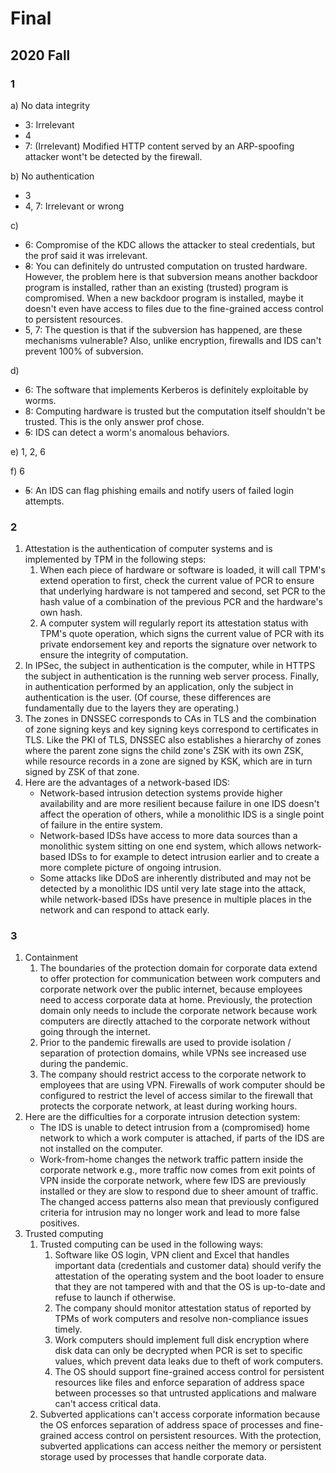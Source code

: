 # Final

## 2020 Fall

### 1

a) No data integrity

- 3: Irrelevant
- 4
- 7: (Irrelevant) Modified HTTP content served by an ARP-spoofing attacker wont't be detected by the firewall.

b) No authentication

- 3
- 4, 7: Irrelevant or wrong

c)

- 6: Compromise of the KDC allows the attacker to steal credentials, but the prof said it was irrelevant.
- ~~8~~: You can definitely do untrusted computation on trusted hardware. However, the problem here is that subversion means another backdoor program is installed, rather than an existing (trusted) program is compromised. When a new backdoor program is installed, maybe it doesn't even have access to files due to the fine-grained access control to persistent resources.
- 5, 7: The question is that if the subversion has happened, are these mechanisms vulnerable? Also, unlike encryption, firewalls and IDS can't prevent 100% of subversion.

d)

- 6: The software that implements Kerberos is definitely exploitable by worms.
- 8: Computing hardware is trusted but the computation itself shouldn't be trusted. This is the only answer prof chose.
- ~~5~~: IDS can detect a worm's anomalous behaviors.

e) 1, 2, 6

f) 6

- ~~5~~: An IDS can flag phishing emails and notify users of failed login attempts.

### 2

1. Attestation is the authentication of computer systems and is implemented by TPM in the following steps:
    1. When each piece of hardware or software is loaded, it will call TPM's extend operation to first, check the current value of PCR to ensure that underlying hardware is not tampered and second, set PCR to the hash value of a combination of the previous PCR and the hardware's own hash.
    2. A computer system will regularly report its attestation status with TPM's quote operation, which signs the current value of PCR with its private endorsement key and reports the signature over network to ensure the integrity of computation.
2. In IPSec, the subject in authentication is the computer, while in HTTPS the subject in authentication is the running web server process. Finally, in authentication performed by an application, only the subject in authentication is the user. (Of course, these differences are fundamentally due to the layers they are operating.)
3. The zones in DNSSEC corresponds to CAs in TLS and the combination of zone signing keys and key signing keys correspond to certificates in TLS. Like the PKI of TLS, DNSSEC also establishes a hierarchy of zones where the parent zone signs the child zone's ZSK with its own ZSK, while resource records in a zone are signed by KSK, which are in turn signed by ZSK of that zone.
4. Here are the advantages of a network-based IDS:
    - Network-based intrusion detection systems provide higher availability and are more resilient because failure in one IDS doesn't affect the operation of others, while a monolithic IDS is a single point of failure in the entire system.
    - Network-based IDSs have access to more data sources than a monolithic system sitting on one end system, which allows network-based IDSs to for example to detect intrusion earlier and to create a more complete picture of ongoing intrusion.
    - Some attacks like DDoS are inherently distributed and may not be detected by a monolithic IDS until very late stage into the attack, while network-based IDSs have presence in multiple places in the network and can respond to attack early.

### 3

1. Containment
    1. The boundaries of the protection domain for corporate data extend to offer protection for communication between work computers and corporate network over the public internet, because employees need to access corporate data at home. Previously, the protection domain only needs to include the corporate network because work computers are directly attached to the corporate network without going through the internet.
    2. Prior to the pandemic firewalls are used to provide isolation / separation of protection domains, while VPNs see increased use during the pandemic.
    3. The company should restrict access to the corporate network to employees that are using VPN. Firewalls of work computer should be configured to restrict the level of access similar to the firewall that protects the corporate network, at least during working hours.
2. Here are the difficulties for a corporate intrusion detection system:
    - The IDS is unable to detect intrusion from a (compromised) home network to which a work computer is attached, if parts of the IDS are not installed on the computer.
    - Work-from-home changes the network traffic pattern inside the corporate network e.g., more traffic now comes from exit points of VPN inside the corporate network, where few IDS are previously installed or they are slow to respond due to sheer amount of traffic. The changed access patterns also mean that previously configured criteria for intrusion may no longer work and lead to more false positives.
3. Trusted computing
    1. Trusted computing can be used in the following ways:
        1. Software like OS login, VPN client and Excel that handles important data (credentials and customer data) should verify the attestation of the operating system and the boot loader to ensure that they are not tampered with and that the OS is up-to-date and refuse to launch if otherwise.
        2. The company should monitor attestation status of reported by TPMs of work computers and resolve non-compliance issues timely.
        3. Work computers should implement full disk encryption where disk data can only be decrypted when PCR is set to specific values, which prevent data leaks due to theft of work computers.
        4. The OS should support fine-grained access control for persistent resources like files and enforce separation of address space between processes so that untrusted applications and malware can't access critical data.
    2. Subverted applications can't access corporate information because the OS enforces separation of address space of processes and fine-grained access control on persistent resources. With the protection, subverted applications can access neither the memory or persistent storage used by processes that handle corporate data.
